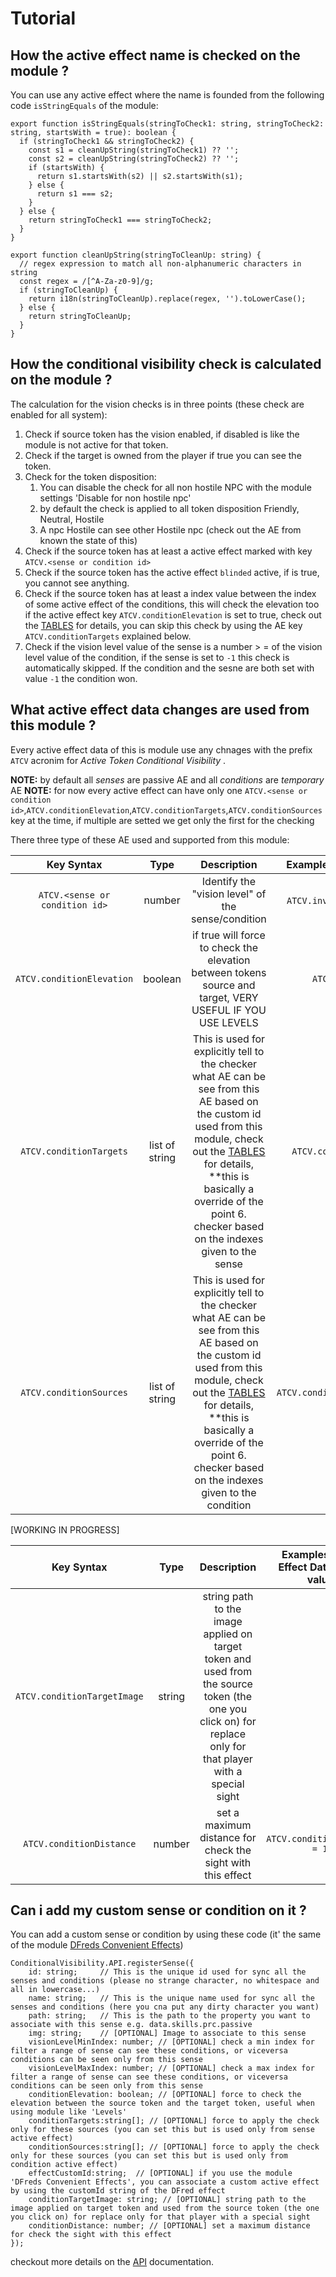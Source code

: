 # Tutorial

## How the active effect name is checked on the module ?

You can use any active effect where the name is founded from the following code `isStringEquals` of the module:

```
export function isStringEquals(stringToCheck1: string, stringToCheck2: string, startsWith = true): boolean {
  if (stringToCheck1 && stringToCheck2) {
    const s1 = cleanUpString(stringToCheck1) ?? '';
    const s2 = cleanUpString(stringToCheck2) ?? '';
    if (startsWith) {
      return s1.startsWith(s2) || s2.startsWith(s1);
    } else {
      return s1 === s2;
    }
  } else {
    return stringToCheck1 === stringToCheck2;
  }
}

export function cleanUpString(stringToCleanUp: string) {
  // regex expression to match all non-alphanumeric characters in string
  const regex = /[^A-Za-z0-9]/g;
  if (stringToCleanUp) {
    return i18n(stringToCleanUp).replace(regex, '').toLowerCase();
  } else {
    return stringToCleanUp;
  }
}
```

## How the conditional visibility check is calculated on the module ?

The calculation for the vision checks is in three points (these check are enabled for all system):

1) Check if source token has the vision enabled, if disabled is like the module is not active for that token.
2) Check if the target is owned from the player if true you can see the token.
3) Check for the token disposition:
   1) You can disable the check for all non hostile NPC with the module settings 'Disable for non hostile npc'
   2) by default the check is applied to all token disposition Friendly, Neutral, Hostile
   3) A npc Hostile can see other Hostile npc (check out the AE from known the state of this)
4) Check if the source token has at least a active effect marked with key `ATCV.<sense or condition id>` 
5) Check if the source token has the active effect `blinded` active, if is true, you cannot see anything.
6) Check if the source token has at least a index value between the index of some active effect of the conditions, this will check the elevation too if the active effect key `ATCV.conditionElevation` is set to true, check out the [TABLES](./tables.md) for details, you can skip this check by using the AE key `ATCV.conditionTargets` explained below.
7) Check if the vision level value of the sense is a number > = of the vision level value of the condition, if the sense is set to `-1` this check is automatically skipped. If the condition and the sesne are both set with value `-1` the condition won.

## What active effect data changes are used from this module ?

Every active effect data of this is module use any chnages with the prefix `ATCV` acronim for _Active Token Conditional Visibility_ .

**NOTE:** by default all _senses_ are passive AE and all _conditions_ are _temporary_ AE
**NOTE:** for now every active effect can have only one `ATCV.<sense or condition id>`,`ATCV.conditionElevation`,`ATCV.conditionTargets`,`ATCV.conditionSources` key at the time, if multiple are setted we get only the first for the checking

There three type of these AE used and supported from this module:

| Key Syntax                      | Type    | Description                         | Examples Active Effect Data [Key = value] |
| :------------------------------:|:-------:|:-----------------------------------:|:--------:|
| `ATCV.<sense or condition id>`  | number  | Identify the "vision level" of the sense/condition | `ATCV.invisible = 12`, `ATCV.darkvision = 13` |
| `ATCV.conditionElevation`       | boolean | if true will force to check the elevation between tokens source and target, VERY USEFUL IF YOU USE LEVELS | `ATCV.conditionElevation = true` |
| `ATCV.conditionTargets`         | list of string | This is used for explicitly tell to the checker what AE can be see from this AE based on the custom id used from this module, check out the [TABLES](./tables.md) for details, **this is basically a override of the point 6. checker based on the indexes given to the sense  |  `ATCV.conditionTargets=hidden,invisible` |
| `ATCV.conditionSources`         | list of string | This is used for explicitly tell to the checker what AE can be see from this AE based on the custom id used from this module, check out the [TABLES](./tables.md) for details, **this is basically a override of the point 6. checker based on the indexes given to the condition  |  `ATCV.conditionSources=darkvision,tremorsense` |

[WORKING IN PROGRESS]

| Key Syntax                      | Type    | Description                         | Examples Active Effect Data [Key = value] |
| :------------------------------:|:-------:|:-----------------------------------:|:--------:|
| `ATCV.conditionTargetImage`     | string  | string path to the image applied on target token and used from the source token (the one you click on) for replace only for that player with a special sight |
| `ATCV.conditionDistance`  | number | set a maximum distance for check the sight with this effect | `ATCV.conditionDistance = 12` |

## Can i add my custom sense or condition on it ?

You can add a custom sense or condition by using these code (it' the same of the module [DFreds Convenient Effects](https://github.com/DFreds/dfreds-convenient-effects))

```  
ConditionalVisibility.API.registerSense({
    id: string;     // This is the unique id used for sync all the senses and conditions (please no strange character, no whitespace and all in lowercase...)
    name: string;   // This is the unique name used for sync all the senses and conditions (here you cna put any dirty character you want)
    path: string;   // This is the path to the property you want to associate with this sense e.g. data.skills.prc.passive
    img: string;    // [OPTIONAL] Image to associate to this sense
    visionLevelMinIndex: number; // [OPTIONAL] check a min index for filter a range of sense can see these conditions, or viceversa conditions can be seen only from this sense
    visionLevelMaxIndex: number; // [OPTIONAL] check a max index for filter a range of sense can see these conditions, or viceversa conditions can be seen only from this sense
    conditionElevation: boolean; // [OPTIONAL] force to check the elevation between the source token and the target token, useful when using module like 'Levels'
    conditionTargets:string[]; // [OPTIONAL] force to apply the check only for these sources (you can set this but is used only from sense active effect)
    conditionSources:string[]; // [OPTIONAL] force to apply the check only for these sources (you can set this but is used only from condition active effect)
    effectCustomId:string;  // [OPTIONAL] if you use the module 'DFreds Convenient Effects', you can associate a custom active effect by using the customId string of the DFred effect
    conditionTargetImage: string; // [OPTIONAL] string path to the image applied on target token and used from the source token (the one you click on) for replace only for that player with a special sight
    conditionDistance: number; // [OPTIONAL] set a maximum distance for check the sight with this effect
});
```

checkout more details on the [API](./api.md) documentation.
